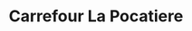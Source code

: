 ---
title: "Carrefour La Pocatiere"
url: /la-pocatiere/carrefour-la-pocatiere/
shop: Einkaufszentrum
---